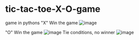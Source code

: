 # tic-tac-toe-X-O-game
game in pythons 
"X" Win the game 
 ![image](https://github.com/Omniasalman/tic-tac-toe-X-O-game/assets/66903409/fe82ee19-83c7-427b-9598-6ebcc52eb170)

"O" Win the game
![image](https://github.com/Omniasalman/tic-tac-toe-X-O-game/assets/66903409/6cb17c2f-c666-473c-a538-c65fe7128620)
Tie conditions, no winner
![image](https://github.com/Omniasalman/tic-tac-toe-X-O-game/assets/66903409/6b79a801-0d2c-4d01-b10c-1aeca64f8208)
